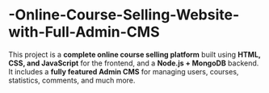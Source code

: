 # -Online-Course-Selling-Website-with-Full-Admin-CMS
This project is a **complete online course selling platform** built using **HTML, CSS, and JavaScript** for the frontend, and a **Node.js + MongoDB** backend.   It includes a **fully featured Admin CMS** for managing users, courses, statistics, comments, and much more.
